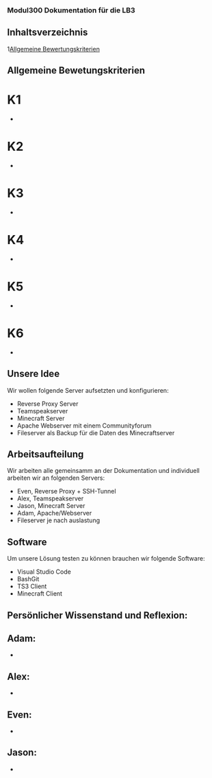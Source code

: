 ### Modul300 Dokumentation für die LB3

## Inhaltsverzeichnis
1[Allgemeine Bewertungskriterien](#Allgemein)


## Allgemeine Bewetungskriterien <a name="Allgemein"></a>

# K1
-

# K2
-

# K3
-

# K4
-

# K5
-

# K6
-


## Unsere Idee

Wir wollen folgende Server aufsetzten und konfigurieren:

  - Reverse Proxy Server
  - Teamspeakserver
  - Minecraft Server
  - Apache Webserver mit einem Communityforum
  - Fileserver als Backup für die Daten des Minecraftserver

## Arbeitsaufteilung

Wir arbeiten alle gemeinsamm an der Dokumentation und individuell arbeiten wir an folgenden Servers:
  - Even, Reverse Proxy + SSH-Tunnel
  - Alex, Teamspeakserver
  - Jason, Minecraft Server
  - Adam, Apache/Webserver
  - Fileserver je nach auslastung
  
  
## Software

Um unsere Lösung testen zu können brauchen wir folgende Software:

- Visual Studio Code
- BashGit
- TS3 Client
- Minecraft Client

## 
  
  ## Persönlicher Wissenstand und Reflexion:
  
  ## Adam:
  -
  
  ## Alex:
  -
  
  ## Even:
  -
  
  ## Jason:
  -
